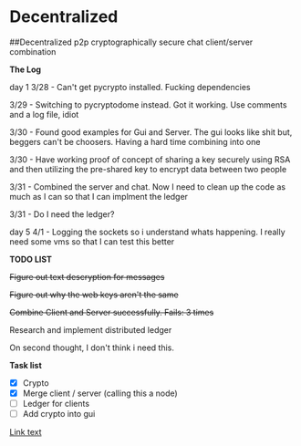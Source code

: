 # Decentralized
##Decentralized p2p cryptographically secure chat client/server combination

**The Log**

day 1 3/28 - Can't get pycrypto installed. Fucking dependencies

3/29 - Switching to pycryptodome instead. Got it working. Use comments and a log file, idiot

3/30 - Found good examples for Gui and Server. The gui looks like shit but, beggers can't be choosers. Having a hard time
combining into one

3/30 - Have working proof of concept of sharing a key securely using RSA and then utilizing the pre-shared key to encrypt data between two people

3/31 - Combined the server and chat. Now I need to clean up the code as much as I can
so that I can implment the ledger

3/31 - Do I need the ledger?

day 5 4/1 - Logging the sockets so i understand whats happening. I really need some vms so that I can test this better



**TODO LIST**

~~Figure out text descryption for messages~~

~~Figure out why the web keys aren't the same~~

~~Combine Client and Server successfully. Fails: 3 times~~

Research and implement distributed ledger

On second thought, I don't think i need this.


**Task list**
- [x] Crypto
- [x] Merge client / server (calling this a node)
- [ ] Ledger for clients
- [ ] Add crypto into gui

[Link text](https://link.com/)

